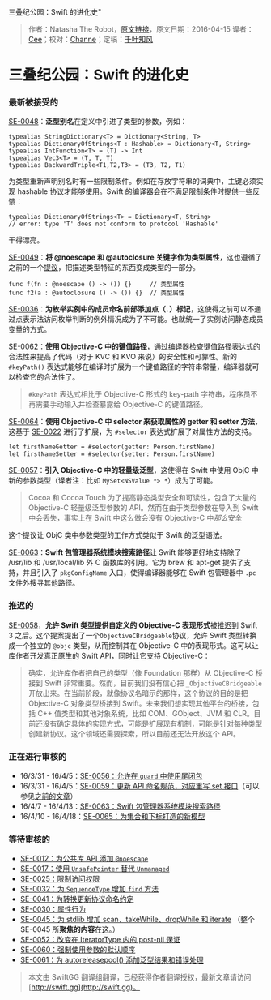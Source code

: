三叠纪公园：Swift 的进化史"

> 作者：Natasha The Robot，[原文链接](http://ericasadun.com/2016/04/15/triassic-park-the-swift-evolution/)，原文日期：2016-04-15
> 译者：[Cee](https://github.com/Cee)；校对：[Channe](undefined)；定稿：[千叶知风](http://weibo.com/xiaoxxiao)
  










# 三叠纪公园：Swift 的进化史

### 最新被接受的

[SE-0048](https://github.com/apple/swift-evolution/blob/master/proposals/0048-generic-typealias.md)：**泛型别名**在定义中引进了类型的参数，例如：

    
    typealias StringDictionary<T> = Dictionary<String, T>
    typealias DictionaryOfStrings<T : Hashable> = Dictionary<T, String>
    typealias IntFunction<T> = (T) -> Int
    typealias Vec3<T> = (T, T, T)
    typealias BackwardTriple<T1,T2,T3> = (T3, T2, T1)

为类型重新声明别名时有一些限制条件。例如在存放字符串的词典中，主键必须实现 hashable 协议才能够使用。Swift 的编译器会在不满足限制条件时提供一些反馈：

    
    typealias DictionaryOfStrings<T> = Dictionary<T, String>
    // error: type 'T' does not conform to protocol 'Hashable'

干得漂亮。



[SE-0049](https://github.com/apple/swift-evolution/blob/master/proposals/0049-noescape-autoclosure-type-attrs.md)：**将 @noescape 和 @autoclosure 关键字作为类型属性**，这也遵循了之前的一个[提议](https://github.com/apple/swift-evolution/blob/master/proposals/0049-noescape-autoclosure-type-attrs.md)，把描述类型特征的东西变成类型的一部分。

    
    func f(fn : @noescape () -> ()) {}     // 类型属性
    func f2(a : @autoclosure () -> ()) {}  // 类型属性

[SE-0036](https://github.com/apple/swift-evolution/blob/master/proposals/0036-enum-dot.md)：**为枚举实例中的成员命名前部添加点（`.`）标记**，这使得之前可以不通过点表示法访问枚举判断的例外情况成为了不可能。也就统一了实例访问静态成员变量的方式。

[SE-0062](https://github.com/apple/swift-evolution/blob/master/proposals/0062-objc-keypaths.md)：**使用 Objective-C 中的键值路径**，通过编译器检查键值路径表达式的合法性来提高了代码（对于 KVC 和 KVO 来说）的安全性和可靠性。新的 `#keyPath()` 表达式能够在编译时扩展为一个键值路径的字符串常量，编译器就可以检查它的合法性了。

>  `#keyPath` 表达式相比于 Objective-C 形式的 key-path 字符串，程序员不再需要手动输入并检查暴露给 Objective-C 的键值路径。

[SE-0064](https://github.com/apple/swift-evolution/blob/master/proposals/0064-property-selectors.md)：**使用 Objective-C 中 selector 来获取属性的 getter 和 setter 方法**，这基于 [SE-0022](https://github.com/apple/swift-evolution/blob/master/proposals/0022-objc-selectors.md) 进行了扩展，为 `#selector` 表达式扩展了对属性方法的支持。 

    
    let firstNameGetter = #selector(getter: Person.firstName)
    let firstNameSetter = #selector(setter: Person.firstName)

[SE-0057](https://github.com/apple/swift-evolution/blob/master/proposals/0057-importing-objc-generics.md)：**引入 Objective-C 中的轻量级泛型**，这使得在 Swift 中使用 ObjC 中新的参数类型（译者注：比如 `MySet<NSValue *> *`）成为了可能。

> Cocoa 和 Cocoa Touch 为了提高静态类型安全和可读性，包含了大量的 Objective-C 轻量级泛型参数的 API。然而在由于类型参数在导入到 Swift 中会丢失，事实上在 Swift 中这么做会没有 Objective-C 中*那么*安全

这个提议让 ObjC 类中参数类型的工作方式类似于 Swift 的泛型语法。

[SE-0063](https://github.com/apple/swift-evolution/blob/master/proposals/0063-swiftpm-system-module-search-paths.md)：**Swift 包管理器系统模块搜索路径**让 Swift 能够更好地支持除了 /usr/lib 和 /usr/local/lib 外 C 函数库的引用。它为 brew 和 apt-get 提供了支持，并且引入了 `pkgConfigName` 入口，使得编译器能够在 Swift 包管理器中 `.pc` 文件外搜寻其他路径。

### 推迟的

[SE-0058](https://github.com/apple/swift-evolution/blob/master/proposals/0058-objectivecbridgeable.md)，**允许 Swift 类型提供自定义的 Objective-C 表现形式**被[推迟](http://article.gmane.org/gmane.comp.lang.swift.evolution/14419)到 Swift 3 之后。这个提案提出了一个`ObjectiveCBridgeable`协议，允许 Swift 类型转换成一个独立的 `@objc` 类型，从而控制其在 Objective-C 中的表现形式。这可以让库作者开发真正原生的 Swift API，同时让它支持 Objective-C：

> 确实，允许库作者把自己的类型（像 Foundation 那样）从 Objective-C 桥接到 Swift 非常重要。然而，目前我们没有信心把 `_ObjectiveCBridgeable` 开放出来。在当前阶段，就像协议名暗示的那样，这个协议的目的是把 Objective-C 对象类型桥接到 Swift。未来我们想实现其他平台的桥接，包括 C++ 值类型和其他对象系统，比如 COM、GObject、JVM 和 CLR。目前还没有确定具体的实现方式，可能是扩展现有机制，可能是针对每种类型创建新协议。这个领域还需要探索，所以目前还无法开放这个 API。

### 正在进行审核的

- 16/3/31 - 16/4/5：[SE-0056：允许在 `guard` 中使用尾闭包](https://github.com/apple/swift-evolution/blob/master/proposals/0056-trailing-closures-in-guard.md)
- 16/3/31 - 16/4/5：[SE-0059：更新 API 命名规范，对应重写 set 接口](https://github.com/apple/swift-evolution/blob/master/proposals/0059-updated-set-apis.md)（可以参见[之前的文章](http://ericasadun.com/2016/04/13/stop-the-madness-and-fix-the-swift-api-guidelines/)）
- 16/4/7 - 16/4/13：[SE-0063：Swift 包管理器系统模块搜索路径](https://github.com/apple/swift-evolution/blob/master/proposals/0063-swiftpm-system-module-search-paths.md)
- 16/4/10 - 16/4/18：[SE-0065：为集合和下标打造的新模型](https://github.com/apple/swift-evolution/blob/master/proposals/0065-collections-move-indices.md)

### 等待审核的

- [SE-0012：为公共库 API 添加 `@noescape`](https://github.com/apple/swift-evolution/blob/master/proposals/0012-add-noescape-to-public-library-api.md)
- [SE-0017：使用 `UnsafePointer` 替代 `Unmanaged`](https://github.com/apple/swift-evolution/blob/master/proposals/0017-convert-unmanaged-to-use-unsafepointer.md)
- [SE-0025：限制访问权限](https://github.com/apple/swift-evolution/blob/master/proposals/0025-scoped-access-level.md)
- [SE-0032：为 `SequenceType` 增加 `find` 方法](https://github.com/apple/swift-evolution/blob/master/proposals/0032-sequencetype-find.md)
- [SE-0041：为转换更新协议命名约定](https://github.com/apple/swift-evolution/blob/master/proposals/0041-conversion-protocol-conventions.md)
- [SE-0030：属性行为](https://github.com/apple/swift-evolution/blob/master/proposals/0030-property-behavior-decls.md)
- [SE-0045：为 stdlib 增加 scan、takeWhile、dropWhile 和 iterate](https://github.com/apple/swift-evolution/blob/master/proposals/0045-scan-takewhile-dropwhile.md) （整个 SE-0045 所**聚焦的内容**在[这](http://ericasadun.com/2016/04/12/proposal-spotlight-se-0045-add-scan-takewhile-dropwhile-and-iterate-to-the-stdlib/)。）
- [SE-0052：改变在 IteratorType 内的 post-nil 保证](https://github.com/apple/swift-evolution/blob/master/proposals/0052-iterator-post-nil-guarantee.md)
- [SE-0060：强制使用参数的默认顺序](https://github.com/apple/swift-evolution/blob/master/proposals/0060-defaulted-parameter-order.md)
- [SE-0061：为 autoreleasepool() 添加泛型结果和错误处理](https://github.com/apple/swift-evolution/blob/master/proposals/0061-autoreleasepool-signature.md)
> 本文由 SwiftGG 翻译组翻译，已经获得作者翻译授权，最新文章请访问 [http://swift.gg](http://swift.gg)。